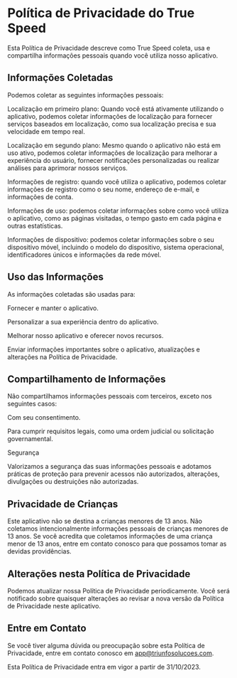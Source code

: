 # Política de Privacidade do True Speed

Esta Política de Privacidade descreve como True Speed coleta, usa e compartilha informações pessoais quando você utiliza nosso aplicativo.

## Informações Coletadas

Podemos coletar as seguintes informações pessoais:

Localização em primeiro plano: Quando você está ativamente utilizando o aplicativo, podemos coletar informações de localização para fornecer serviços baseados em localização, como sua localização precisa e sua velocidade em tempo real.

Localização em segundo plano: Mesmo quando o aplicativo não está em uso ativo, podemos coletar informações de localização para melhorar a experiência do usuário, fornecer notificações personalizadas ou realizar análises para aprimorar nossos serviços.

Informações de registro: quando você utiliza o aplicativo, podemos coletar informações de registro como o seu nome, endereço de e-mail, e informações de conta.

Informações de uso: podemos coletar informações sobre como você utiliza o aplicativo, como as páginas visitadas, o tempo gasto em cada página e outras estatísticas.

Informações de dispositivo: podemos coletar informações sobre o seu dispositivo móvel, incluindo o modelo do dispositivo, sistema operacional, identificadores únicos e informações da rede móvel.

## Uso das Informações

As informações coletadas são usadas para:

Fornecer e manter o aplicativo.

Personalizar a sua experiência dentro do aplicativo.

Melhorar nosso aplicativo e oferecer novos recursos.

Enviar informações importantes sobre o aplicativo, atualizações e alterações na Política de Privacidade.

## Compartilhamento de Informações

Não compartilhamos informações pessoais com terceiros, exceto nos seguintes casos:

Com seu consentimento.

Para cumprir requisitos legais, como uma ordem judicial ou solicitação governamental.

Segurança

Valorizamos a segurança das suas informações pessoais e adotamos práticas de proteção para prevenir acessos não autorizados, alterações, divulgações ou destruições não autorizadas.

## Privacidade de Crianças

Este aplicativo não se destina a crianças menores de 13 anos. Não coletamos intencionalmente informações pessoais de crianças menores de 13 anos. Se você acredita que coletamos informações de uma criança menor de 13 anos, entre em contato conosco para que possamos tomar as devidas providências.

## Alterações nesta Política de Privacidade

Podemos atualizar nossa Política de Privacidade periodicamente. Você será notificado sobre quaisquer alterações ao revisar a nova versão da Política de Privacidade neste aplicativo.

## Entre em Contato

Se você tiver alguma dúvida ou preocupação sobre esta Política de Privacidade, entre em contato conosco em app@triunfosolucoes.com.

Esta Política de Privacidade entra em vigor a partir de 31/10/2023.
